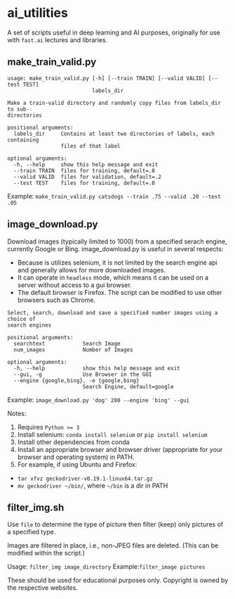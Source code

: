 # ai_utilities

A set of scripts useful in deep learning and AI purposes, originally for use with `fast.ai` lectures and libraries.

## make_train_valid.py
```
usage: make_train_valid.py [-h] [--train TRAIN] [--valid VALID] [--test TEST]
                           labels_dir

Make a train-valid directory and randomly copy files from labels_dir to sub-
directories

positional arguments:
  labels_dir     Contains at least two directories of labels, each containing
                 files of that label

optional arguments:
  -h, --help     show this help message and exit
  --train TRAIN  files for training, default=.8
  --valid VALID  files for validation, default=.2
  --test TEST    files for training, default=.0
```

Example: `make_train_valid.py catsdogs --train .75 --valid .20 --test .05`

## image_download.py
Download images (typically limited to 1000) from a specified serach engine, currently Google or Bing.
image_download.py is useful in several respects:
- Because is utilizes selenium, it is not limited by the search engine api and generally allows for more downloaded images.
- It can operate in `headless` mode, which means it can be used on a server without access to a gui browser.
- The default browser is Firefox. The script can be modified to use other browsers such as Chrome.

```
Select, search, download and save a specified number images using a choice of
search engines

positional arguments:
  searchtext            Search Image
  num_images            Number of Images

optional arguments:
  -h, --help            show this help message and exit
  --gui, -g             Use Browser in the GUI
  --engine {google,bing}, -e {google,bing}
                        Search Engine, default=google
```

Example: `image_download.py 'dog' 200 --engine 'bing' --gui` 

Notes:
1) Requires `Python >= 3`
2) Install selenium: `conda install selenium`  or  `pip install selenium`
3) Install other dependencies from conda
3) Install an appropriate browser and browser driver (appropriate for your browser and operating system) in PATH.
4) For example, if using Ubuntu and Firefox:
- `tar xfvz geckodriver-v0.19.1-linux64.tar.gz` 
- `mv geckodriver ~/bin/`, where `~/bin` is a dir in PATH

## filter_img.sh
Use `file` to determine the type of picture then filter (keep) only pictures of a specified type.

Images are filtered in place, i.e., non-JPEG files are deleted. (This can be modified within the script.)

Usage:  `filter_img image_directory`
Example:`filter_image pictures`

These should be used for educational purposes only. Copyright is owned by the respective websites.
